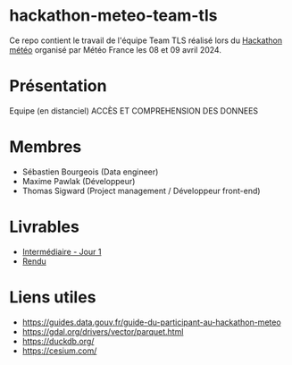 # hackathon-meteo-team-tls

Ce repo contient le travail de l'équipe Team TLS réalisé lors du [Hackathon météo](https://www.data.gouv.fr/fr/posts/hackathon-donnees-ouvertes-meteo-france-venez-valoriser-les-donnees-publiques-meteorologiques/) organisé par Météo France les 08 et 09 avril 2024.

# Présentation
Equipe (en distanciel) ACCÈS ET COMPREHENSION DES DONNEES

# Membres 
* Sébastien Bourgeois (Data engineer)
* Maxime  Pawlak (Développeur)
* Thomas Sigward (Project management / Développeur front-end)

# Livrables
* [Intermédiaire - Jour 1](./Rendu-Jour-1.md)
* [Rendu](./Rendu.md)


# Liens utiles
* https://guides.data.gouv.fr/guide-du-participant-au-hackathon-meteo
* https://gdal.org/drivers/vector/parquet.html
* https://duckdb.org/
* https://cesium.com/

